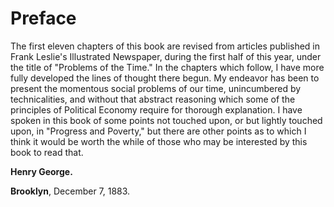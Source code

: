 # Preface

The first eleven chapters of this book are revised from articles published in Frank Leslie's Illustrated Newspaper, during the first half of this year, under the title of "Problems of the Time." In the chapters which follow, I have more fully developed the lines of thought there begun. My endeavor has been to present the momentous social problems of our time, unincumbered by technicalities, and without that abstract reasoning which some of the principles of Political Economy require for thorough explanation. I have spoken in this book of some points not touched upon, or but lightly touched upon, in "Progress and Poverty," but there are other points as to which I think it would be worth the while of those who may be interested by this book to read that.

**Henry George.**

**Brooklyn**, December 7, 1883.
